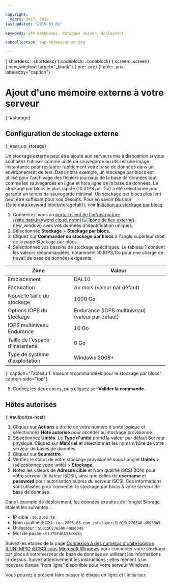```yaml
---

copyright:
  years: 2017, 2019
lastupdated: "2019-03-01"

keywords: SAP NetWeaver, database server, deployment

subcollection: sap-netweaver-ms-qrg

---
```


{:shortdesc: .shortdesc}
{:codeblock: .codeblock}
{:screen: .screen}
{:new_window: target="_blank"}
{:pre: .pre}
{:table: .aria-labeledby="caption"}

# Ajout d'une mémoire externe à votre serveur
{: #storage}

## Configuration de stockage externe
{: #set_up_storage}

Un stockage externe peut être ajouté aux serveurs mis à disposition si vous souhaitez l'utiliser comme unité de sauvegarde ou utiliser une image instantanée pour restaurer rapidement votre base de données dans un environnement de test. Dans notre exemple, un stockage par blocs est utilisé pour l'archivage des fichiers journaux de la base de données tout comme les sauvegardes en ligne et hors ligne de la base de données. Le stockage par blocs le plus rapide (10 IOPS par Go) a été sélectionné pour garantir un temps de sauvegarde minimal. Un stockage par blocs plus lent peut être suffisant pour vos besoins. Pour en savoir plus sur {{site.data.keyword.blockstoragefull}}, voir [Initiation au stockage par blocs](/docs/infrastructure/BlockStorage?topic=BlockStorage-GettingStarted).

1. Connectez-vous au [portail client de l'infrastructure {{site.data.keyword.cloud_notm}}![Icône de lien externe](../icons/launch-glyph.svg "Icône de lien externe")](https://control.softlayer.com/){: new_window} avec vos données d'identification uniques.
2. Sélectionnez **Stockage** > **Stockage par blocs**.
3. Cliquez sur **Commander du stockage par blocs** à l'angle supérieur droit de la page Stockage par blocs.
4. Sélectionnez vos besoins de stockage spécifiques. Le tableau 1 contient les valeurs recommandées, notamment 10 IOPS/Go pour une charge de travail de base de données exigeante.

|              Zone               |      Valeur                                        |
| -------------------------------- | ------------------------------------------------- |
|Emplacement                          | DAL10                                             |
|Facturation                    | Au mois (valeur par défaut)                                 |
|Nouvelle taille du stockage                  | 1000 Go                                           |
|Options IOPS du stockage              | Endurance (IOPS multiniveau) (valeur par défaut)                 |
|IOPS multiniveau Endurance             | 10 Go                                             |
|Taille de l'espace d'instantané               | 0 Go                                              |
|Type de système d'exploitation                           | Windows 2008+                                     |
{: caption="Tableau 1. Valeurs recommandées pour le stockage par blocs" caption-side="top"}

5. Cochez les deux cases, puis cliquez sur **Valider la commande**.

## Hôtes autorisés
{: #authorize-host}

1. Cliquez sur **Actions** à droite de votre numéro d'unité logique et sélectionnez **Hôte autorisé** pour accéder au stockage provisionné.
2. Sélectionnez **Unités**. Le **Type d'unité** prend la valeur par défaut Serveur physique. Cliquez sur **Matériel** et sélectionnez les noms d'hôte de votre serveur de bases de données.
3. Cliquez sur **Soumettre**.
4. Vérifiez le statut de votre stockage provisionné sous l'onglet **Unités** > (sélectionnez votre unité) > **Stockage**.
5. Notez les valeurs de **Adresse cible** et Nom qualifié iSCSI (IQN) pour votre serveur (initiateur iSCSI), ainsi que celles de **username** et **password** pour autorisation auprès du serveur iSCSI. Ces informations sont utilisées pour connecter le stockage par blocs à votre serveur de base de données.

Dans l'exemple de déploiement, les données extraites de l'onglet Storage étaient les suivantes :
   * IP cible : `10.2.62.78`
   * Nom qualifié iSCSI : `iqn.2005-05.com.softlayer:SL01SU276540-H896345`
   * Utilisateur : `SL01SU276540-H896345`
   * Mot de passe : `EtJ79F4RA33dXm2q`

Suivez les étapes de la page [Connexion à des numéros d'unité logique (LUN) MPIO iSCSCI sous Microsoft Windows](/docs/infrastructure/BlockStorage?topic=BlockStorage-mountingWindows#mountingWindows) pour connecter votre stockage par blocs à votre serveur de base de données en utilisant les informations ci-dessus. Suivez attentivement les instructions ; elles mènent à un nouveau disque “hors ligne” disponible pour votre serveur Windows.

Vous pouvez à présent faire passer le disque en ligne et l'initialiser.
